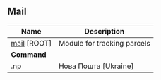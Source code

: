 ## Mail

| Name                                                         | Description                 |
| ------------------------------------------------------------ | --------------------------- |
| [mail](https://gitlab.com/CakesTwix/friendly-userbot-modules/-/tree/master/Irl) [ROOT] | Module for tracking parcels |
| **Command**                                                  |                             |
| .np <id>                                                     | Нова Пошта [Ukraine]        |

## 

